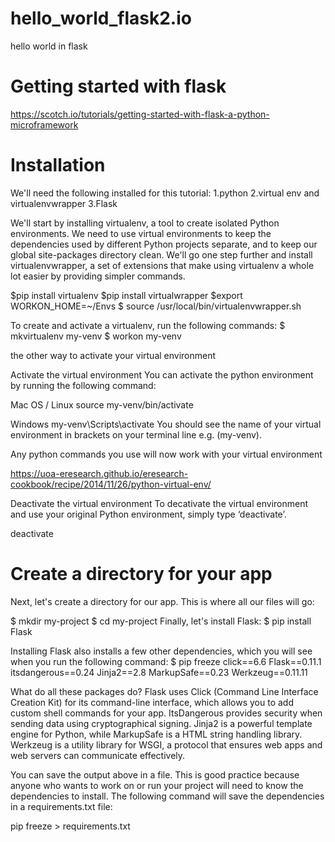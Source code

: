# hello_world_flask2.io
hello world in flask

# Getting started with flask
https://scotch.io/tutorials/getting-started-with-flask-a-python-microframework

# Installation
We'll need the following installed for this tutorial:
1.python
2.virtual env and virtualenvwrapper
3.Flask

We'll start by installing virtualenv, a tool to create isolated Python environments. We need to use virtual environments to keep the dependencies used by different Python projects separate, and to keep our global site-packages directory clean. We'll go one step further and install virtualenvwrapper, a set of extensions that make using virtualenv a whole lot easier by providing simpler commands.

$pip install virtualenv
$pip install virtualwrapper
$export WORKON_HOME=~/Envs
$ source /usr/local/bin/virtualenvwrapper.sh

To create and activate a virtualenv, run the following commands:
$ mkvirtualenv my-venv
$ workon my-venv

the other way to activate your virtual environment

Activate the virtual environment
You can activate the python environment by running the following command:

Mac OS / Linux
source my-venv/bin/activate

Windows
my-venv\Scripts\activate
You should see the name of your virtual environment in brackets on your terminal line e.g. (my-venv).

Any python commands you use will now work with your virtual environment

https://uoa-eresearch.github.io/eresearch-cookbook/recipe/2014/11/26/python-virtual-env/

Deactivate the virtual environment
To decativate the virtual environment and use your original Python environment, simply type ‘deactivate’.

deactivate

# Create a directory for your app
Next, let's create a directory for our app. This is where all our files will go:

$ mkdir my-project
$ cd my-project
Finally, let's install Flask:
$ pip install Flask

Installing Flask also installs a few other dependencies, which you will see when you run the following command:
$ pip freeze
click==6.6
Flask==0.11.1
itsdangerous==0.24
Jinja2==2.8
MarkupSafe==0.23
Werkzeug==0.11.11

What do all these packages do? Flask uses Click (Command Line Interface Creation Kit) for its command-line interface, which allows you to add custom shell commands for your app. ItsDangerous provides security when sending data using cryptographical signing. Jinja2 is a powerful template engine for Python, while MarkupSafe is a HTML string handling library. Werkzeug is a utility library for WSGI, a protocol that ensures web apps and web servers can communicate effectively.

You can save the output above in a file. This is good practice because anyone who wants to work on or run your project will need to know the dependencies to install. The following command will save the dependencies in a requirements.txt file:

pip freeze > requirements.txt

